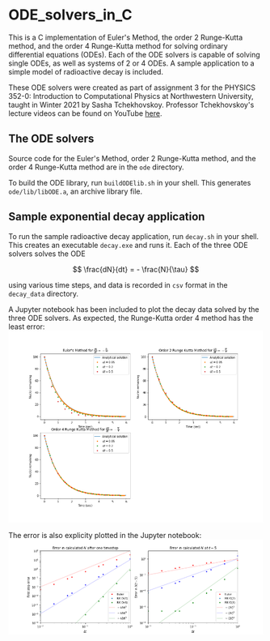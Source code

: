 # ODE_solvers_in_C
This is a C implementation of Euler's Method, the order 2 Runge-Kutta method, and the order 4 Runge-Kutta method for solving ordinary differential equations (ODEs). 
Each of the ODE solvers is capable of solving single ODEs, as well as systems of 2 or 4 ODEs. A sample application to a simple model of radioactive decay is included.

These ODE solvers were created as part of assignment 3 for the PHYSICS 352-0: Introduction to Computational Physics at Northwestern University, taught in Winter 2021 by Sasha Tchekhovskoy. Professor Tchekhovskoy's lecture videos can be found on YouTube [here](https://youtu.be/q1vPVQ9g23I). 

## The ODE solvers
Source code for the Euler's Method, order 2 Runge-Kutta method, and the order 4 Runge-Kutta method are in the `ode` directory.

To build the ODE library, run `buildODElib.sh` in your shell. This generates `ode/lib/libODE.a`, an archive library file.

## Sample exponential decay application
To run the sample radioactive decay application, run `decay.sh` in your shell. This creates an executable `decay.exe` and runs it. Each of the three ODE solvers solves the ODE

$$
\frac{dN}{dt} = - \frac{N}{\tau}
$$

using various time steps, and data is recorded in `csv` format in the `decay_data` directory. 

A Jupyter notebook has been included to plot the decay data solved by the three ODE solvers. As expected, the Runge-Kutta order 4 method has the least error: ![Decay figure](decay_figure.png)

The error is also explicity plotted in the Jupyter notebook: ![Decay error figure](decay_error_figure.png)
